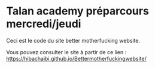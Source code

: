 # Talan academy préparcours mercredi/jeudi

Ceci est le code du site better motherfucking website.


Vous pouvez consulter le site à partir de ce lien : https://hibachaibi.github.io/Bettermotherfuckingwebsite/
